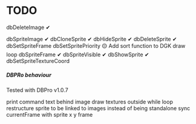 # TODO

dbDeleteImage ✔

dbSpriteImage ✔
dbCloneSprite ✔
dbHideSprite ✔
dbDeleteSprite ✔
dbSetSpriteFrame
dbSetSpritePriority 🟡 Add sort function to DGK draw loop
dbSpriteFrame ✔
dbSpriteVisible ✔
dbShowSprite ✔
dbSetSpriteTextureCoord

##### DBPRo behaviour

Tested with DBPro v1.0.7

print command text behind image
draw textures outside while loop
restructure sprite to be linked to images instead of being standalone
sync currentFrame with sprite x y frame